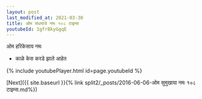 ```yaml
---
layout: post
last_modified_at: 2021-03-30
title: ओम संधयात्रे नमः १०८ टाइम्स
youtubeId: 1gfrBkyGgqE
---
```

 
 
 ओम हरिकेसाय नमः  
 
 -  काळे केस करडे झाले आहेत 
 
  
 
  
 
 
 
 
 
 


{% include youtubePlayer.html id=page.youtubeId %}
 
[Next]({{ site.baseurl }}{% link  split2/_posts/2016-06-06-ओम सुमुखाया नमः १०८ टाइम्स.md%})
 
